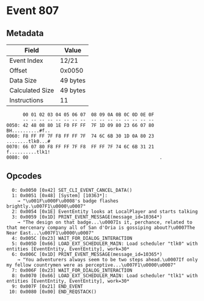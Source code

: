 # Event 807

## Metadata

| Field           | Value    |
|-----------------|----------|
| Event Index     | 12/21    |
| Offset          | 0x0050   |
| Data Size       | 49 bytes |
| Calculated Size | 49 bytes |
| Instructions    | 11       |

```
      00 01 02 03 04 05 06 07  08 09 0A 0B 0C 0D 0E 0F
      -- -- -- -- -- -- -- --  -- -- -- -- -- -- -- --
0050: 42 48 08 80 1E F0 FF FF  7F 1D 09 80 23 66 07 80  BH..........#f..
0060: F8 FF FF 7F F8 FF FF 7F  74 6C 6B 30 1D 0A 80 23  ........tlk0...#
0070: 66 07 80 F8 FF FF 7F F8  FF FF 7F 74 6C 6B 31 21  f..........tlk1!
0080: 00                                                .               
```

## Opcodes

```
  0: 0x0050 [0x42] SET_CLI_EVENT_CANCEL_DATA()
  1: 0x0051 [0x48] [System] [10363*]:
    → "\u001F\u000F\u0008's badge flashes brightly.\u007F1\u0000\u0007"
  2: 0x0054 [0x1E] EventEntity looks at LocalPlayer and starts talking
  3: 0x0059 [0x1D] PRINT_EVENT_MESSAGE(message_id=10364*)
    → "The design on that badge...\u0007Is it, perchance, related to that mercenary company all of San d'Oria is gossiping about?\u0007The Near East...\u007F1\u0000\u0007"
  4: 0x005C [0x23] WAIT_FOR_DIALOG_INTERACTION
  5: 0x005D [0x66] LOAD_EXT_SCHEDULER_MAIN: Load scheduler "tlk0" with entities [EventEntity, EventEntity], work=30*
  6: 0x006C [0x1D] PRINT_EVENT_MESSAGE(message_id=10365*)
    → "You adventurers always seem to be two steps ahead.\u0007If only my fellow countrymen were as perceptive...\u007F1\u0000\u0007"
  7: 0x006F [0x23] WAIT_FOR_DIALOG_INTERACTION
  8: 0x0070 [0x66] LOAD_EXT_SCHEDULER_MAIN: Load scheduler "tlk1" with entities [EventEntity, EventEntity], work=30*
  9: 0x007F [0x21] END_EVENT
 10: 0x0080 [0x00] END_REQSTACK()
```
